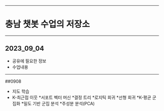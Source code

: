 
_ _ _
 # 충남 챗봇 수업의 저장소
_ _ _
 ## 2023_09_04
* 공유에 필요한 정보
* 수업내용
_ _ _
##0908 
* 지도 학습
* K-최근접 이웃
*서포트 벡터 머신
*결정 트리
*로지틱 회귀
*선형 회귀
*K-평균 군집화
*밀도 기반 군집 분석
*주성분 분석(PCA)
